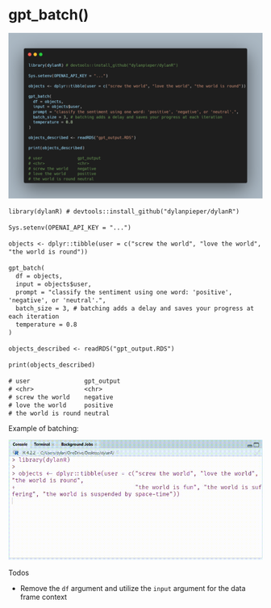 # gpt_batch()

![](data/dylanR.png)

```{r}
library(dylanR) # devtools::install_github("dylanpieper/dylanR")

Sys.setenv(OPENAI_API_KEY = "...")

objects <- dplyr::tibble(user = c("screw the world", "love the world", "the world is round"))

gpt_batch(
  df = objects,
  input = objects$user,
  prompt = "classify the sentiment using one word: 'positive', 'negative', or 'neutral'.",
  batch_size = 3, # batching adds a delay and saves your progress at each iteration
  temperature = 0.8
)

objects_described <- readRDS("gpt_output.RDS")

print(objects_described)

# user               gpt_output
# <chr>              <chr>
# screw the world    negative
# love the world     positive
# the world is round neutral
```

Example of batching:

![](data/dylanR.gif)

Todos
- Remove the `df` argument and utilize the `input` argument for the data frame context
